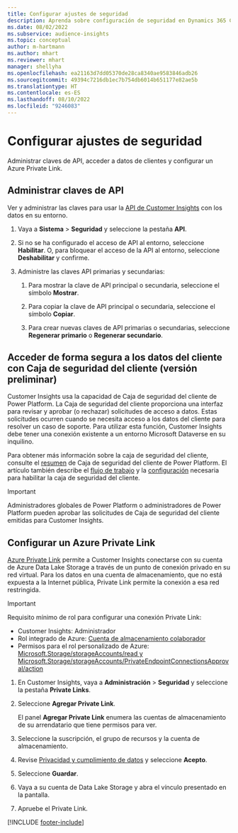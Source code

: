 ```yaml
---
title: Configurar ajustes de seguridad
description: Aprenda sobre configuración de seguridad en Dynamics 365 Customer Insights.
ms.date: 08/02/2022
ms.subservice: audience-insights
ms.topic: conceptual
author: m-hartmann
ms.author: mhart
ms.reviewer: mhart
manager: shellyha
ms.openlocfilehash: ea21163d7dd05370de28ca8340ae9583846adb26
ms.sourcegitcommit: 49394c7216db1ec7b754db6014b651177e82ae5b
ms.translationtype: HT
ms.contentlocale: es-ES
ms.lasthandoff: 08/10/2022
ms.locfileid: "9246083"
---
```

# <a name="configure-security-settings"></a>Configurar ajustes de seguridad

Administrar claves de API, acceder a datos de clientes y configurar un Azure Private Link.

## <a name="manage-api-keys"></a>Administrar claves de API

Ver y administrar las claves para usar la [API de Customer Insights](apis.md) con los datos en su entorno.

1. Vaya a **Sistema** > **Seguridad** y seleccione la pestaña **API**.

1. Si no se ha configurado el acceso de API al entorno, seleccione **Habilitar**. O, para bloquear el acceso de la API al entorno, seleccione **Deshabilitar** y confirme.

1. Administre las claves API primarias y secundarias:

   1. Para mostrar la clave de API principal o secundaria, seleccione el símbolo **Mostrar**.

   1. Para copiar la clave de API principal o secundaria, seleccione el símbolo **Copiar**.

   1. Para crear nuevas claves de API primarias o secundarias, seleccione **Regenerar primario** o **Regenerar secundario**.

## <a name="securely-access-customer-data-with-customer-lockbox-preview"></a>Acceder de forma segura a los datos del cliente con Caja de seguridad del cliente (versión preliminar)

Customer Insights usa la capacidad de Caja de seguridad del cliente de Power Platform. La Caja de seguridad del cliente proporciona una interfaz para revisar y aprobar (o rechazar) solicitudes de acceso a datos. Estas solicitudes ocurren cuando se necesita acceso a los datos del cliente para resolver un caso de soporte. Para utilizar esta función, Customer Insights debe tener una conexión existente a un entorno Microsoft Dataverse en su inquilino.

Para obtener más información sobre la caja de seguridad del cliente, consulte el [resumen](/power-platform/admin/about-lockbox#summary) de Caja de seguridad del cliente de Power Platform. El artículo también describe el [flujo de trabajo](/power-platform/admin/about-lockbox#workflow) y la [configuración](/power-platform/admin/about-lockbox#enable-the-lockbox-policy) necesaria para habilitar la caja de seguridad del cliente.

> [!IMPORTANT]
> Administradores globales de Power Platform o administradores de Power Platform pueden aprobar las solicitudes de Caja de seguridad del cliente emitidas para Customer Insights.

## <a name="set-up-an-azure-private-link"></a>Configurar un Azure Private Link

[Azure Private Link](/azure/private-link/private-link-overview) permite a Customer Insights conectarse con su cuenta de Azure Data Lake Storage a través de un punto de conexión privado en su red virtual. Para los datos en una cuenta de almacenamiento, que no está expuesta a la Internet pública, Private Link permite la conexión a esa red restringida.

> [!IMPORTANT]
> Requisito mínimo de rol para configurar una conexión Private Link:
>
> - Customer Insights: Administrador
> - Rol integrado de Azure: [Cuenta de almacenamiento colaborador](/azure/role-based-access-control/built-in-roles#storage-account-contributor)
> - Permisos para el rol personalizado de Azure: [Microsoft.Storage/storageAccounts/read y Microsoft.Storage/storageAccounts/PrivateEndpointConnectionsApproval/action](/azure/role-based-access-control/resource-provider-operations#microsoftstorage)

1. En Customer Insights, vaya a **Administración** > **Seguridad** y seleccione la pestaña **Private Links**.

1. Seleccione **Agregar Private Link**.

   El panel **Agregar Private Link** enumera las cuentas de almacenamiento de su arrendatario que tiene permisos para ver.

1. Seleccione la suscripción, el grupo de recursos y la cuenta de almacenamiento.

1. Revise [Privacidad y cumplimiento de datos](connections.md#data-privacy-and-compliance) y seleccione **Acepto**.

1. Seleccione **Guardar**.

1. Vaya a su cuenta de Data Lake Storage y abra el vínculo presentado en la pantalla.

1. Apruebe el Private Link.


[!INCLUDE [footer-include](includes/footer-banner.md)]
